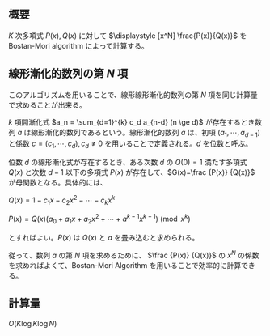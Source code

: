 ## 概要

$K$ 次多項式 $P(x), Q(x)$ に対して $\displaystyle [x^N] \frac{P(x)}{Q(x)}$ を Bostan-Mori algorithm によって計算する。

## 線形漸化的数列の第 $N$ 項

このアルゴリズムを用いることで、線形線形漸化的数列の第 $N$ 項を同じ計算量で求めることが出来る。

$k$ 項間漸化式 $a_n = \sum_{d=1}^{k} c_d a_{n-d} (n \ge d)$ が存在するとき数列 $a$ は線形漸化的数列であるという。線形漸化的数列 $a$ は、初項 $(a_1, \cdots, a_{d-1})$ と係数 $c = (c_1, \cdots, c_d), c_d \neq 0$ を用いることで定義される。$d$ を位数と呼ぶ。

位数 $d$ の線形漸化式が存在するとき、ある次数 $d$ の $Q(0)=1$ 満たす多項式 $Q(x)$ と次数 $d-1$ 以下の多項式 $P(x)$ が存在して、$G(x)=\frac {P(x)} {Q(x)}$ が母関数となる。具体的には、

$Q(x) = 1 - c_1x - c_2x^2 - \cdots - c_kx^k$

$P(x) = Q(x)(a_0 + a_1x + a_2x^2 + \cdots + a^{k-1}x^{k-1}) \pmod {x^k}$

とすればよい。$P(x)$ は $Q(x)$ と $a$ を畳み込むと求められる。

従って、数列 $a$ の第 $N$ 項を求めるために、 $\frac {P(x)} {Q(x)}$ の $x^N$ の係数を求めればよくて、Bostan-Mori Algorithm を用いることで効率的に計算できる。

## 計算量

$O(K \log K \log N)$
